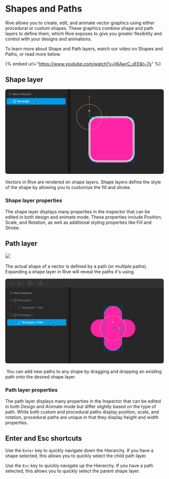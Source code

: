 # Shapes and Paths

Rive allows you to create, edit, and animate vector graphics using either procedural or custom shapes. These graphics combine shape and path layers to define them, which Rive exposes to give you greater flexibility and control with your designs and animations.

To learn more about Shape and Path layers, watch our video on Shapes and Paths, or read more below.

{% embed url="https://www.youtube.com/watch?v=lj6AwrC_yEE&t=7s" %}

## **Shape layer**

![](../../../.gitbook/assets/shapes-layer.png)

Vectors in Rive are rendered on shape layers. Shape layers define the style of the shape by allowing you to customize the fill and stroke.

### **Shape layer properties**

The shape layer displays many properties in the inspector that can be edited in both design and animate mode. These properties include Position, Scale, and Rotation, as well as additional styling properties like Fill and Stroke.

## **Path layer**

![](../../../.gitbook/assets/path-layer\_b.gif)

The actual shape of a vector is defined by a path (or multiple paths). Expanding a shape layer in Rive will reveal the paths it's using.

![](../../../.gitbook/assets/shapes-path-drag-and-drop.gif)

‌ You can add new paths to any shape by dragging and dropping an existing path onto the desired shape layer.&#x20;

### **Path layer properties**

The path layer displays many properties in the Inspector that can be edited in both Design and Animate mode but differ slightly based on the type of path. While both custom and procedural paths display position, scale, and rotation, procedural paths are unique in that they display height and width properties.

## Enter and Esc shortcuts

Use the `Enter` key to quickly navigate down the Hierarchy. If you have a shape selected, this allows you to quickly select the child path layer.

Use the `Esc` key to quickly navigate up the Hierarchy. If you have a path selected, this allows you to quickly select the parent shape layer.
